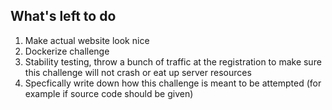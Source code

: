 ## What's left to do
1. Make actual website look nice
2. Dockerize challenge
3. Stability testing, throw a bunch of traffic at the registration to make sure this challenge will not crash or eat up server resources
4. Specfically write down how this challenge is meant to be attempted (for example if source code should be given)